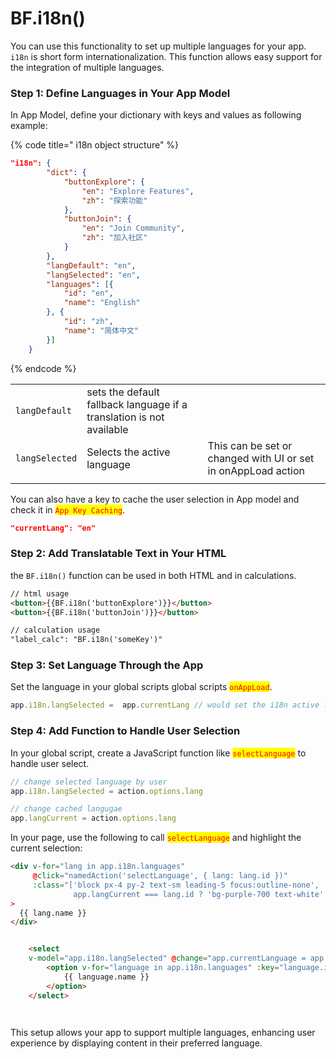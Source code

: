 # BF.i18n()

You can use this functionality to set up multiple languages for your app. `i18n` is short form internationalization. This function allows easy support for the integration of multiple languages.

### Step 1: Define Languages in Your App Model

In App Model, define your dictionary with keys and values as following example:

{% code title=" i18n object structure" %}
```json
"i18n": {
        "dict": {
            "buttonExplore": {
                "en": "Explore Features",
                "zh": "探索功能"
            },
            "buttonJoin": {
                "en": "Join Community",
                "zh": "加入社区"
            }
        },
        "langDefault": "en", 
        "langSelected": "en",
        "languages": [{
            "id": "en",
            "name": "English"
        }, {
            "id": "zh",
            "name": "简体中文"
        }]
    }
```
{% endcode %}

|                |                                                                       |                                                               |
| -------------- | --------------------------------------------------------------------- | ------------------------------------------------------------- |
| `langDefault`  | sets the default fallback  language if a translation is not available |                                                               |
| `langSelected` | Selects the active language                                           | This can be set or changed with UI or set in onAppLoad action |
|                |                                                                       |                                                               |





You can also have a key to cache the user selection in App model and check it in <mark style="color:red;">`App Key Caching`</mark>.

```json
"currentLang": "en"
```

### Step 2: Add Translatable Text in Your HTML

the `BF.i18n()` function can be used in both HTML and in calculations.



```html
// html usage
<button>{{BF.i18n('buttonExplore')}}</button>
<button>{{BF.i18n('buttonJoin')}}</button>

// calculation usage
"label_calc": "BF.i18n('someKey')"
```

### **Step 3: Set Language Through the App**

Set the language in your global scripts global scripts <mark style="color:red;">`onAppLoad`</mark>.&#x20;

```javascript
app.i18n.langSelected =  app.currentLang // would set the i18n active language from the langSelected setting
```

### Step 4: Add Function to Handle User Selection

In your global script, create a JavaScript function like <mark style="color:red;">`selectLanguage`</mark> to handle user select.

```javascript
// change selected language by user
app.i18n.langSelected = action.options.lang

// change cached langugae
app.langCurrent = action.options.lang
```

In your page, use the following to call <mark style="color:red;">`selectLanguage`</mark> and highlight the current selection:

```html
<div v-for="lang in app.i18n.languages" 
     @click="namedAction('selectLanguage', { lang: lang.id })"
     :class="['block px-4 py-2 text-sm leading-5 focus:outline-none', 
              app.langCurrent === lang.id ? 'bg-purple-700 text-white' : 'text-white hover:bg-purple-400 hover:text-gray-900 cursor-pointer']"
>
  {{ lang.name }}
</div>


    <select
    v-model="app.i18n.langSelected" @change="app.currentLanguage = app.i18n.langSelected" class="border p-2">
        <option v-for="language in app.i18n.languages" :key="language.id" :value="language.id">
            {{ language.name }}
        </option>
    </select>




```

This setup allows your app to support multiple languages, enhancing user experience by displaying content in their preferred language.
